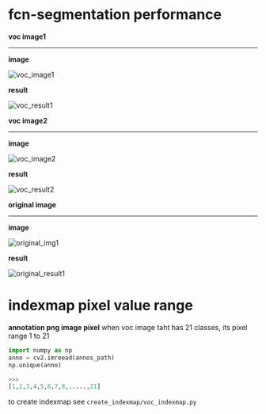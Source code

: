 # fcn-segmentation performance

<b>voc image1</b><hr>

<b>image</b>

![voc_image1](https://user-images.githubusercontent.com/48679574/73957794-40b17280-494a-11ea-845f-734f4fa94c86.png)

<b>result</b>

![voc_result1](https://user-images.githubusercontent.com/48679574/73957815-4b6c0780-494a-11ea-8179-87460af9e61b.png)



<b>voc image2</b><hr>

<b>image</b>

![voc_image2](https://user-images.githubusercontent.com/48679574/73957967-84a47780-494a-11ea-849d-af3b5aebad7b.png)

<b>result</b>

![voc_result2](https://user-images.githubusercontent.com/48679574/73957978-89692b80-494a-11ea-9d4d-c793d24c3de1.png)


<b>original image</b><hr>

<b>image</b>

![original_img1](https://user-images.githubusercontent.com/48679574/73958093-ba496080-494a-11ea-9d81-4dcaa2a2c2dc.png)

<b>result</b>

![original_result1](https://user-images.githubusercontent.com/48679574/73958109-bfa6ab00-494a-11ea-9fc6-9ebada69ce3e.png)

# indexmap pixel value range

<b>annotation png image pixel</b>
when voc image taht has 21 classes, its pixel range 1 to 21
```python
import numpy as np
anno = cv2.imreead(annos_path)
np.unique(anno)

>>>
[1,2,3,4,5,6,7,8,.....,21]

```

to create indexmap see ```create_indexmap/voc_indexmap.py```

